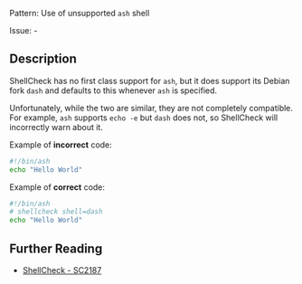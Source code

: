 Pattern: Use of unsupported `ash` shell

Issue: -

## Description

ShellCheck has no first class support for `ash`, but it does support its Debian fork `dash` and defaults to this whenever `ash` is specified.

Unfortunately, while the two are similar, they are not completely compatible. For example, `ash` supports `echo -e` but `dash` does not, so ShellCheck will incorrectly warn about it.

Example of **incorrect** code:

```sh
#!/bin/ash
echo "Hello World"
```

Example of **correct** code:

```sh
#!/bin/ash
# shellcheck shell=dash
echo "Hello World"
```

## Further Reading

* [ShellCheck - SC2187](https://github.com/koalaman/shellcheck/wiki/SC2187)
